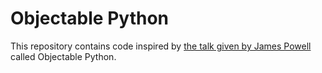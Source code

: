 # Objectable Python
This repository contains code inspired by [the talk given by James Powell](https://www.youtube.com/watch?v=1SHi1kriJI4) called Objectable Python.